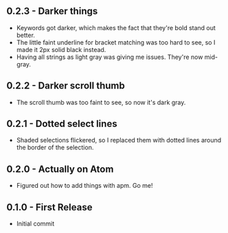 ## 0.2.3 - Darker things

- Keywords got darker, which makes the fact that they're bold stand out better.
- The little faint underline for bracket matching was too hard to see, so I made it 2px solid black instead.
- Having all strings as light gray was giving me issues. They're now mid-gray.

## 0.2.2 - Darker scroll thumb

- The scroll thumb was too faint to see, so now it's dark gray.

## 0.2.1 - Dotted select lines

- Shaded selections flickered, so I replaced them with dotted lines around the border of the selection.

## 0.2.0 - Actually on Atom

- Figured out how to add things with apm. Go me!

## 0.1.0 - First Release

- Initial commit
